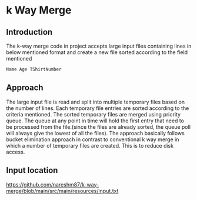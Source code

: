 # k Way Merge
## Introduction
The k-way merge code in project accepts large input files containing lines in below mentioned format and create a new file sorted according to the field mentioned
```sh
Name Age TShirtNumber
```
## Approach 
The large input file is read and split into multiple temporary files based on the number of lines. Each temporary file entries are sorted according to the criteria mentioned. The sorted temporary files are merged using priority queue.
The queue at any point in time will hold the first entry that need to be processed from the file.(since the files are already sorted, the queue poll will always give the lowest of all the files). The approach basically follows bucket elimination approach in contrast to conventional k way merge in which a number of temporary files are created. This is to reduce disk access.

## Input location 
https://github.com/nareshm87/k-way-merge/blob/main/src/main/resources/input.txt
